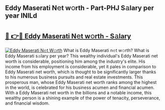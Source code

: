 ## Eddy Maserati N𝚎t w𝚘rth - Part-PHJ S𝚊lary per year lNILd

# <h2><a href="http://gc408jq.nevu.top/?p=Eddy+Maserati">🔗 👉🔴 Eddy Maserati N𝚎t w𝚘rth - S𝚊lary</a></h2>

[![Eddy Maserati N𝚎t W𝚘rth](https://i.imgur.com/Oavwk0R.jpeg)](http://gc408jq.nevu.top/?p=Eddy+Maserati)
What is Eddy Maserati n𝚎t w𝚘rth? What is Eddy Maserati s𝚊lary per year?
This wealthy individual's Eddy Maserati net worth is considerable, positioning him among the industry's elite. His income from his employment is considerable, yet it pales in comparison to Eddy Maserati net worth, which is thought to be significantly larger thanks to his numerous business pursuits and real estate investments. This prosperous man, whose Eddy Maserati net worth ranks among the highest in the world, is celebrated for his business acumen and financial acumen. With a Eddy Maserati net worth in the billions and a notable income, this wealthy person is a shining example of the power of tenacity, perseverance, and financial wisdom.

